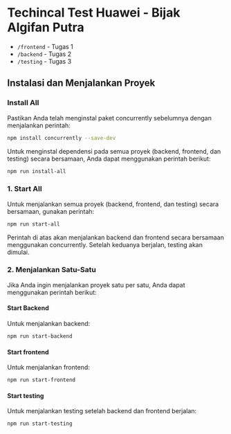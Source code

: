 # Techincal Test Huawei - Bijak Algifan Putra

- `/frontend` - Tugas 1
- `/backend` - Tugas 2
- `/testing` - Tugas 3

## Instalasi dan Menjalankan Proyek

### Install All

Pastikan Anda telah menginstal paket concurrently sebelumnya dengan menjalankan perintah:
```bash
npm install concurrently --save-dev
```

Untuk menginstal dependensi pada semua proyek (backend, frontend, dan testing) secara bersamaan, Anda dapat menggunakan perintah berikut:

```bash
npm run install-all
```

### 1. Start All
Untuk menjalankan semua proyek (backend, frontend, dan testing) secara bersamaan, gunakan perintah:

```bash
npm run start-all
```

Perintah di atas akan menjalankan backend dan frontend secara bersamaan menggunakan concurrently. Setelah keduanya berjalan, testing akan dimulai.

### 2. Menjalankan Satu-Satu

Jika Anda ingin menjalankan proyek satu per satu, Anda dapat menggunakan perintah berikut:

#### Start Backend

Untuk menjalankan backend:

```bash
npm run start-backend
```

#### Start frontend

Untuk menjalankan frontend:

```bash
npm run start-frontend
```

#### Start testing

Untuk menjalankan testing setelah backend dan frontend berjalan:

```bash
npm run start-testing
```
